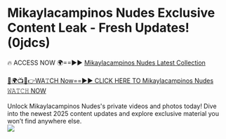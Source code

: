 # Mikaylacampinos Nudes Exclusive Content Leak - Fresh Updates! (0jdcs)

🔥 ACCESS NOW 🌍==►► <a href="https://tinyurl.com/kvy9nzfs" rel="nofollow">Mikaylacampinos Nudes Latest Collection</a>
<br><br>
[🔴🌍📺📱👉WA𝚃CH Now==►► CLICK HERE TO Mikaylacampinos Nudes 𝚆𝙰𝚃𝙲𝙷 NOW](https://tinyurl.com/kvy9nzfs)
<br><br>
Unlock Mikaylacampinos Nudes's private videos and photos today! Dive into the newest 2025 content updates and explore exclusive material you won’t find anywhere else.
<br>
<a href="https://tinyurl.com/kvy9nzfs" rel="nofollow" data-target="animated-image.originalLink"><img src="https://camo.githubusercontent.com/8a4f000d20f83aca3bf7ec5f350d767afa0574a8a352519fd8cfa583a6f93a33/68747470733a2f2f692e696d6775722e636f6d2f644a486b345a712e676966" data-canonical-src="https://i.imgur.com/dJHk4Zq.gif" style="max-width: 100%; display: inline-block;" data-target="animated-image.originalImage"></a>
<br>
